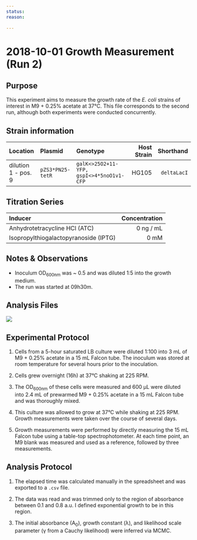 ```yaml
---
status: 
reason: 
    
---
```


# 2018-10-01 Growth Measurement (Run 2)


## Purpose
This experiment aims to measure the growth rate of the *E. coli*
strains of interest in M9 + 0.25% acetate at 37°C. This file corresponds to the
second run, although both experiments were conducted concurrently.


## Strain information
| Location | Plasmid | Genotype | Host Strain | Shorthand |
| :------  | :------ | :------- | ----------: | --------: |
| dilution 1 - pos. 9 | `pZS3*PN25-tetR`| `galK<>25O2+11-YFP, gspI<>4*5noO1v1-CFP` |  HG105 |`deltaLacI` |


## Titration Series

| Inducer | Concentration |
| :-----  | ------------: |
| Anhydrotetracycline HCl (ATC) | 0 ng / mL |
| Isopropylthiogalactopyranoside (IPTG) | 0 mM |



## Notes & Observations
* Inoculum OD<sub>600nm</sub> was ~ 0.5 and was diluted 1:5 into the growth medium.
* The run was started at 09h30m.

## Analysis Files

![](output/20181001_r2_37C_acetate_O2_growth.png)

## Experimental Protocol

1. Cells from a 5-hour saturated LB culture were diluted 1:100 into 3 mL of M9 + 0.25% acetate in a 15 mL Falcon tube. The inoculum was stored at room temperature for several hours prior to the inoculation.

2. Cells grew overnight (16h) at 37°C shaking at 225 RPM.

3. The OD<sub>600nm</sub> of these cells were measured and 600 µL were diluted into 2.4 mL of prewarmed M9 + 0.25% acetate in a 15 mL Falcon tube and was thoroughly mixed.

4. This culture was allowed to grow at 37°C while shaking at 225 RPM. Growth measurements were taken over the course of several days.

5. Growth measurements were performed by directly measuring the 15 mL Falcon tube using a table-top spectrophotometer. At each time point, an M9 blank was measured and used as a reference, followed by three measurements.

## Analysis Protocol

1. The elapsed time was calculated manually in the spreadsheet and was exported
to a `.csv` file.

2. The data was read and was trimmed only to the region of absorbance between
0.1 and 0.8 a.u. I defined exponential growth to be in this region.

3. The initial absorbance (A<sub>0</sub>), growth constant (λ), and likelihood
scale parameter (γ from a Cauchy likelihood) were inferred via MCMC.
